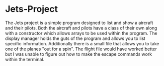 # Jets-Project

The Jets project is a simple program designed to list and show a aircraft and their pilots. 
Both the aircraft and pilots have a class of their own along with a constructor which allows arrays to 
be used within the program. The display manager holds the guts of the program and allows you to list specific 
information. Additionally there is a small file that allows you to take one of the planes "out for a spin". 
The flight file would have worked better but I was unable to figure out how to make the escape commands work
within the terminal. 

